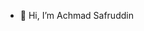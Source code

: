 - 👋 Hi, I’m Achmad Safruddin

<!---
asafruddin/asafruddin is a ✨ special ✨ repository because its `README.md` (this file) appears on your GitHub profile.
You can click the Preview link to take a look at your changes.
--->
